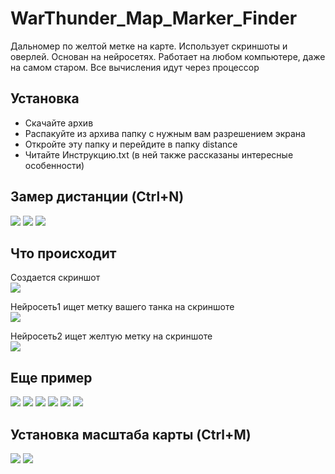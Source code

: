 # WarThunder_Map_Marker_Finder

Дальномер по желтой метке на карте. Использует скриншоты и оверлей.
Основан на нейросетях.
Работает на любом компьютере, даже на самом старом.
Все вычисления идут через процессор

## Установка

- Скачайте архив
- Распакуйте из архива папку с нужным вам разрешением экрана
- Откройте эту папку и перейдите в папку distance
- Читайте Инструкцию.txt (в ней также рассказаны интересные особенности)

## Замер дистанции (Ctrl+N)
<img src="https://github.com/Yonisen/WarThunder_Map_Marker_Finder/blob/main/data/1/screen70.jpg">
<img src="https://github.com/Yonisen/WarThunder_Map_Marker_Finder/blob/main/data/1/screen71.jpg">
<img src="https://github.com/Yonisen/WarThunder_Map_Marker_Finder/blob/main/data/1/screen72.jpg">

## Что происходит
Создается скриншот<br>
<img src="https://github.com/Yonisen/WarThunder_Map_Marker_Finder/blob/main/data/1/karta0.jpg">

Нейросеть1 ищет метку вашего танка на скриншоте<br>
<img src="https://github.com/Yonisen/WarThunder_Map_Marker_Finder/blob/main/data/1/karta1.jpg">

Нейросеть2 ищет желтую метку на скриншоте<br>
<img src="https://github.com/Yonisen/WarThunder_Map_Marker_Finder/blob/main/data/1/karta2.jpg">


## Еще пример
<img src="https://github.com/Yonisen/WarThunder_Map_Marker_Finder/blob/main/data/2/screen61.jpg">
<img src="https://github.com/Yonisen/WarThunder_Map_Marker_Finder/blob/main/data/2/screen62.jpg">
<img src="https://github.com/Yonisen/WarThunder_Map_Marker_Finder/blob/main/data/2/screen63.jpg">
<img src="https://github.com/Yonisen/WarThunder_Map_Marker_Finder/blob/main/data/2/karta0.jpg">
<img src="https://github.com/Yonisen/WarThunder_Map_Marker_Finder/blob/main/data/2/karta1.jpg">
<img src="https://github.com/Yonisen/WarThunder_Map_Marker_Finder/blob/main/data/2/karta2.jpg">

## Установка масштаба карты (Ctrl+M)
<img src="https://github.com/Yonisen/WarThunder_Map_Marker_Finder/blob/main/data/1/screen68.jpg">
<img src="https://github.com/Yonisen/WarThunder_Map_Marker_Finder/blob/main/data/1/screen69.jpg">
